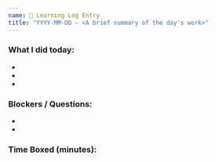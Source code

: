 ```yaml
---
name: 📖 Learning Log Entry
title: "YYYY-MM-DD – <A brief summary of the day's work>"
---
```


### What I did today:
-
-
-

### Blockers / Questions:
-
-

### Time Boxed (minutes):